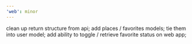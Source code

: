 ```yaml
---
'web': minor
---
```


clean up return structure from api; add places / favorites models; tie them into user model; add ability to toggle / retrieve favorite status on web app;

